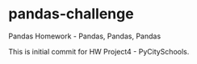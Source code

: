 # pandas-challenge
Pandas Homework - Pandas, Pandas, Pandas


This is initial commit for HW Project4 - PyCitySchools. 
